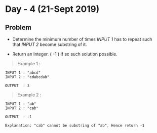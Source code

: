 # Day - 4 (21-Sept 2019)

## Problem

- Determine the minimum number of times _INPUT 1_ has to repeat such that _INPUT 2_ become substring of it.

- Return an Integer. ( -1 ) If so such solution possible.

> Example 1 :

```
INPUT 1 : "abcd"
INPUT 2 : "cdabcdab"

OUTPUT  : 3
```

> Example 2 :

```
INPUT 1 : "ab"
INPUT 2 : "cab"

OUTPUT  : -1

Explanation: "cab" cannot be substring of "ab", Hence return -1
```
